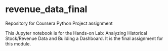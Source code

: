 # revenue_data_final
Repository for Coursera Python Project assignment

This Jupyter notebook is for the Hands-on Lab: Analyzing Historical Stock/Revenue Data and Building a Dashboard.
It is the final assignment for this module.

